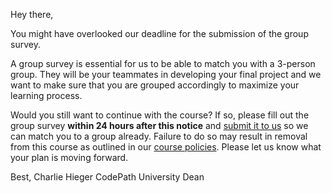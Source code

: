 

Hey there,

You might have overlooked our deadline for the submission of the group survey.

A group survey is essential for us to be able to match you with a 3-person group. They will be your teammates in developing your final project and we want to make sure that you are grouped accordingly to maximize your learning process.

Would you still want to continue with the course? If so, please fill out the group survey **within 24 hours after this notice** and [submit it to us](https://courses.codepath.com/sessions) so we can match you to a group already. Failure to do so may result in removal from this course as outlined in our [course policies](https://courses.codepath.com/sessions#heading-assignment-submission). Please let us know what your plan is moving forward.


Best,
Charlie Hieger
CodePath University Dean

